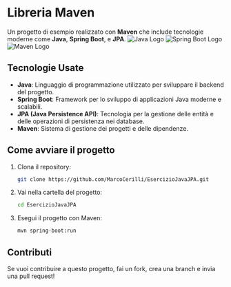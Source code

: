 

# Libreria Maven

Un progetto di esempio realizzato con **Maven** che include tecnologie moderne come **Java**, **Spring Boot**, e **JPA**.
![Java Logo](https://upload.wikimedia.org/wikipedia/commons/1/1f/Java_logo_and_wordmark.svg)
![Spring Boot Logo](https://spring.io/images/93c93d126e6b0c4bb79a20757293d7d7.svg)
![Maven Logo](https://upload.wikimedia.org/wikipedia/commons/a/a6/Apache_Maven_logo.svg)


## Tecnologie Usate

- **Java**: Linguaggio di programmazione utilizzato per sviluppare il backend del progetto.
- **Spring Boot**: Framework per lo sviluppo di applicazioni Java moderne e scalabili.
- **JPA (Java Persistence API)**: Tecnologia per la gestione delle entità e delle operazioni di persistenza nei database.
- **Maven**: Sistema di gestione dei progetti e delle dipendenze.

## Come avviare il progetto

1. Clona il repository:

    ```bash
    git clone https://github.com/MarcoCerilli/EsercizioJavaJPA.git
    ```

2. Vai nella cartella del progetto:

    ```bash
    cd EsercizioJavaJPA
    ```

3. Esegui il progetto con Maven:

    ```bash
    mvn spring-boot:run
    ```

## Contributi

Se vuoi contribuire a questo progetto, fai un fork, crea una branch e invia una pull request!

